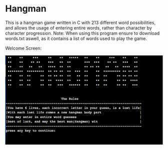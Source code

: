 # Hangman
This is a hangman game written in C with 213 different word possibilities, and allows the usage of entering entire words, rather than character by character progression. Note: When using this program ensure to download words.txt aswell, as it contains a list of words used to play the game.


Welcome Screen:


<img src = "Hangman Images/Screen Shot 2020-10-25 at 12.30.18 AM.png">
